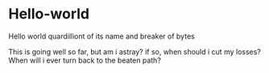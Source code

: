 # Hello-world
Hello world quardilliont of its name and breaker of bytes

This is going well so far, but am i astray?
if so, when should i cut my losses? When will i ever turn back to the beaten path?
